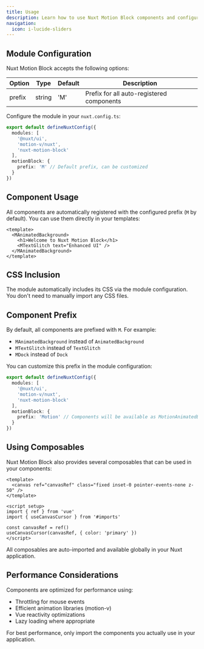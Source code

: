 ```yaml
---
title: Usage
description: Learn how to use Nuxt Motion Block components and configure the module.
navigation:
  icon: i-lucide-sliders
---
```


## Module Configuration

Nuxt Motion Block accepts the following options:

| Option | Type   | Default | Description                               |
| ------ | ------ | ------- | ----------------------------------------- |
| prefix | string | 'M'     | Prefix for all auto-registered components |

Configure the module in your `nuxt.config.ts`:

```ts [nuxt.config.ts]
export default defineNuxtConfig({
  modules: [
    '@nuxt/ui',
    'motion-v/nuxt',
    'nuxt-motion-block'
  ],
  motionBlock: {
    prefix: 'M' // Default prefix, can be customized
  }
})
```

## Component Usage

All components are automatically registered with the configured prefix (`M` by default). You can use them directly in your templates:

```vue
<template>
  <MAnimatedBackground>
    <h1>Welcome to Nuxt Motion Block</h1>
    <MTextGlitch text="Enhanced UI" />
  </MAnimatedBackground>
</template>
```

## CSS Inclusion

The module automatically includes its CSS via the module configuration. You don't need to manually import any CSS files.

## Component Prefix

By default, all components are prefixed with `M`. For example:

- `MAnimatedBackground` instead of `AnimatedBackground`
- `MTextGlitch` instead of `TextGlitch`
- `MDock` instead of `Dock`

You can customize this prefix in the module configuration:

```ts [nuxt.config.ts]
export default defineNuxtConfig({
  modules: [
    '@nuxt/ui',
    'motion-v/nuxt',
    'nuxt-motion-block'
  ],
  motionBlock: {
    prefix: 'Motion' // Components will be available as MotionAnimatedBackground, etc.
  }
})
```

## Using Composables

Nuxt Motion Block also provides several composables that can be used in your components:

```vue
<template>
  <canvas ref="canvasRef" class="fixed inset-0 pointer-events-none z-50" />
</template>

<script setup>
import { ref } from 'vue'
import { useCanvasCursor } from '#imports'

const canvasRef = ref()
useCanvasCursor(canvasRef, { color: 'primary' })
</script>

```

All composables are auto-imported and available globally in your Nuxt application.

## Performance Considerations

Components are optimized for performance using:

- Throttling for mouse events
- Efficient animation libraries (motion-v)
- Vue reactivity optimizations
- Lazy loading where appropriate

For best performance, only import the components you actually use in your application.